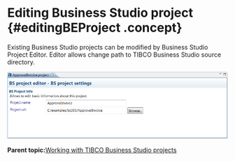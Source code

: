 # Editing Business Studio project {#editingBEProject .concept}

Existing Business Studio projects can be modified by Business Studio Project Editor. Editor allows change path to TIBCO Business Studio source directory.

![Business Studio Project editor with directory source](img/projectBSTEditor.png "Business Studio Project editor with directory source")

**Parent topic:**[Working with TIBCO Business Studio projects](../../../../modules/titanis/setup/dialogs/workingWithBSProject.md)

